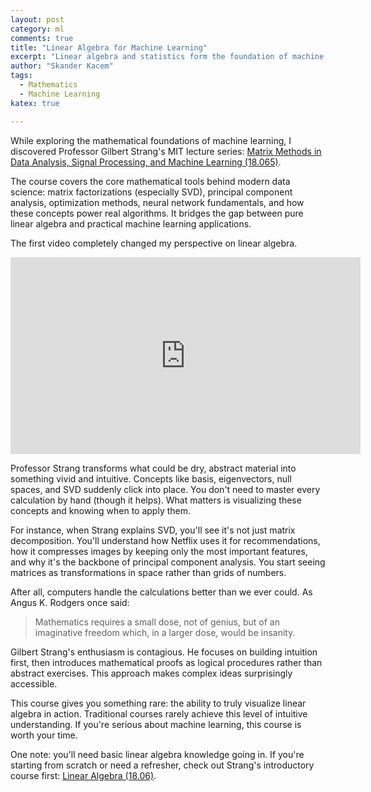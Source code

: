 ```yaml
---
layout: post
category: ml
comments: true
title: "Linear Algebra for Machine Learning"
excerpt: "Linear algebra and statistics form the foundation of machine learning. When you understand these topics, you gain insight into how algorithms actually work, and you can even create your own."
author: "Skander Kacem"
tags:
  - Mathematics
  - Machine Learning
katex: true

---
```


While exploring the mathematical foundations of machine learning, I discovered Professor Gilbert Strang's MIT lecture series: [Matrix Methods in Data Analysis, Signal Processing, and Machine Learning (18.065)](https://ocw.mit.edu/courses/mathematics/18-065-matrix-methods-in-data-analysis-signal-processing-and-machine-learning-spring-2018/).

The course covers the core mathematical tools behind modern data science: matrix factorizations (especially SVD), principal component analysis, optimization methods, neural network fundamentals, and how these concepts power real algorithms. It bridges the gap between pure linear algebra and practical machine learning applications.

The first video completely changed my perspective on linear algebra.

<iframe width="560" height="315" src="https://www.youtube.com/embed/YiqIkSHSmyc" frameborder="0" alt="Matrix Methods in Data Analysis by Professor Gilbert Strang"  allowfullscreen></iframe>

Professor Strang transforms what could be dry, abstract material into something vivid and intuitive. Concepts like basis, eigenvectors, null spaces, and SVD suddenly click into place. You don't need to master every calculation by hand (though it helps). What matters is visualizing these concepts and knowing when to apply them.

For instance, when Strang explains SVD, you'll see it's not just matrix decomposition. You'll understand how Netflix uses it for recommendations, how it compresses images by keeping only the most important features, and why it's the backbone of principal component analysis. You start seeing matrices as transformations in space rather than grids of numbers.

After all, computers handle the calculations better than we ever could. As Angus K. Rodgers once said:
> Mathematics requires a small dose, not of genius, but of an imaginative freedom which, in a larger dose, would be insanity.

Gilbert Strang's enthusiasm is contagious. He focuses on building intuition first, then introduces mathematical proofs as logical procedures rather than abstract exercises. This approach makes complex ideas surprisingly accessible.

This course gives you something rare: the ability to truly visualize linear algebra in action. Traditional courses rarely achieve this level of intuitive understanding. If you're serious about machine learning, this course is worth your time.

One note: you'll need basic linear algebra knowledge going in. If you're starting from scratch or need a refresher, check out Strang's introductory course first: [Linear Algebra (18.06)](https://ocw.mit.edu/courses/mathematics/18-06-linear-algebra-spring-2010/video-lectures/).
